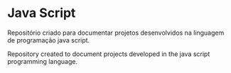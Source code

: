 # Java Script

Repositório criado para documentar projetos desenvolvidos na linguagem de programação java script.

Repository created to document projects developed in the java script programming language.
